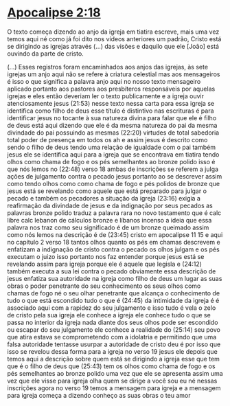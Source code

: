 # [Apocalipse 2:18](https://youtu.be/F2NJyftPy3g?t=1261)


 O texto começa dizendo ao anjo da igreja em tiatira escreve, mais uma vez temos aqui né como já foi dito nos vídeos anteriores um padrão, Cristo está se dirigindo as igrejas através (...) das visões e daquilo que ele [João] está ouvindo da parte de cristo. 
 
 (...) Esses registros foram encaminhados aos anjos das igrejas, às sete igrejas um anjo aqui não se refere à criatura celestial mas aos mensageiros é isso o que significa a palavra anjo aqui no nosso texto mensageiro aplicado portanto aos pastores aos presbíteros responsáveis por aquelas igrejas e eles então deveriam ler o texto publicamente e a igreja ouvir atenciosamente jesus
(21:53) nesse texto nessa carta para essa igreja se identifica como filho de deus esse título é distintivo nas escrituras é para identificar jesus no tocante à sua natureza divina para falar que ele é filho de deus está aqui dizendo que ele é da mesma natureza do pai da mesma divindade do pai possuindo as mesmas
(22:20) virtudes de total sabedoria total poder de presença em todos os ah e assim jesus é descrito como sendo o filho de deus tendo uma relação de igualdade com o pai também jesus ele se identifica aqui para a igreja que se encontrava em tiatira tendo olhos como chama de fogo e os pés semelhantes ao bronze polido isso é que nós lemos no
(22:48) verso 18 ambas de inscrições se referem a julga ações de julgamento contra o pecado jesus portanto ao se descrever assim como tendo olhos como como chama de fogo e pés polidos de bronze que jesus está se revelando como aquele que está preparado para julgar o pecado e também os pecadores a situação da igreja
(23:16) exigia a reafirmação da divindade de jesus e da indignação por seus pecados as palavras bronze polido traduz a palavra rara no novo testamento que é calc libre calc lebanon de cálculos bronze e líbanos incenso a ideia que essa palavra nos traz como seu significado é de um bronze queimado assim como nós lemos na descrição é de
(23:45) cristo em apocalipse 11 15 e aqui no capítulo 2 verso 18 tantos olhos quanto os pés em chamas descrevem e enfatizam a indignação de cristo contra o pecado os olhos julgam e os pés executam o juizo isso portanto nos faz entender porque jesus está se revelando assim para igreja porque ele é aquele que legisla e
(24:12) também executa a sua lei contra o pecado obviamente essa descrição de jesus enfatiza sua autoridade na igreja como filho de deus um lugar as suas obras o poder penetrante do seu conhecimento os seus olhos como chamas de fogo né o seu olhar penetrante que alcança o conhecimento de tudo o que está escondido tudo o que é
(24:45) da intimidade da igreja é é associado aqui com a rapidez do seu julgamento e isso tudo é vela o zelo de cristo pela sua igreja ele conhece a igreja ele conhece tudo o que se passa no interior da igreja nada diante dos seus olhos pode ser escondido ou escapar do seu julgamento ele conhece a realidade do
(25:14) seu povo que atira estava se comprometendo com a idolatria e permitindo que uma falsa autoridade tentasse usurpar a autoridade de cristo deu é por isso que isso se revelou dessa forma para a igreja no verso 19 jesus ele depois que temos aqui a descrição sobre quem está se dirigindo a igreja esse que tem que é o filho de deus que
(25:43) tem os olhos como chama de fogo e os pés semelhantes ao bronze polido uma vez que ele se apresenta assim uma vez que ele visse para igreja olha quem se dirige a você sou eu né nessas inscrições agora no verso 19 temos a mensagem para igreja e a mensagem para igreja começa a dizendo conheço as suas obras o teu amor

